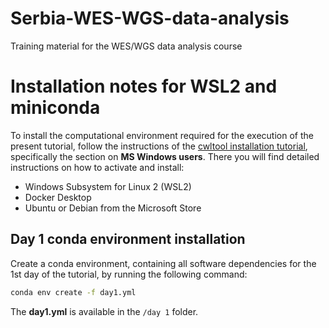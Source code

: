 # Serbia-WES-WGS-data-analysis
Training material for the WES/WGS data analysis course

# Installation notes for WSL2 and miniconda

To install the computational environment required for the execution of the present tutorial, follow the instructions of the [cwltool installation tutorial](https://github.com/common-workflow-language/cwltool), specifically the section on **MS Windows users**. There you will find detailed instructions on how to activate and install:

- Windows Subsystem for Linux 2 (WSL2)
- Docker Desktop
- Ubuntu or Debian from the Microsoft Store

## Day 1 conda environment installation

Create a conda environment, containing all software dependencies for the 1st day of the tutorial, by running the following command:

```bash
conda env create -f day1.yml
```
The **day1.yml** is available in the `/day 1` folder.
